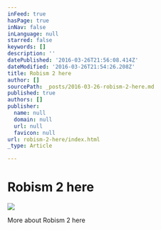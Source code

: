 ```yaml
---
inFeed: true
hasPage: true
inNav: false
inLanguage: null
starred: false
keywords: []
description: ''
datePublished: '2016-03-26T21:56:08.414Z'
dateModified: '2016-03-26T21:54:26.208Z'
title: Robism 2 here
author: []
sourcePath: _posts/2016-03-26-robism-2-here.md
published: true
authors: []
publisher:
  name: null
  domain: null
  url: null
  favicon: null
url: robism-2-here/index.html
_type: Article

---
```

# Robism 2 here
![](https://the-grid-user-content.s3-us-west-2.amazonaws.com/622045c3-e1f5-458f-adbc-c3784e411caa.jpg)

More about Robism 2 here
